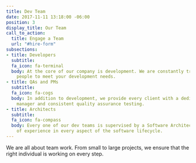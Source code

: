 ```yaml
---
title: Dev Team
date: 2017-11-11 13:18:00 -06:00
position: 3
display_title: Our Team
call_to_action:
  title: Engage a Team
  url: "#hire-form"
subsections:
- title: Developers
  subtitle: 
  fa_icon: fa-terminal
  body: At the core of our company is development. We are constantly training the right
    people to meet your development needs.
- title: QAs and PMs
  subtitle: 
  fa_icon: fa-cogs
  body: In addition to development, we provide every client with a dedicated project
    manager and consistent quality assurance testing.
- title: Architects
  subtitle: 
  fa_icon: fa-compass
  body: Every one of our dev teams is supervised by a Software Architect with years
    of experience in every aspect of the software lifecycle.
---
```


We are all about team work. From small to large projects, we ensure that the right individual is working on every step.